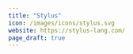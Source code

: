 ```yaml
---
title: "Stylus"
icon: /images/icons/stylus.svg
website: https://stylus-lang.com/
page_draft: true
---
```

